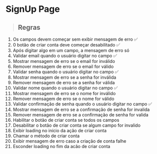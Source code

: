 # SignUp Page

> ## Regras
1. Os campos devem começar sem exibir mensagem de erro ✅
2. 0 botão de criar conta deve começar desabilitado ✅
3. Após digitar algo em um campo, a mensagem de erro só
4. Validar email quando o usuário digitar no campo ✅
5. Mostrar mensagem de erro se o email for inválido
6. Remover mensagem de erro se o email for válido
7. Validar senha quando o usuário digitar no campo ✅
8. Mostrar mensagem de erro se a senha for inválida
9. Remover mensagem de erro se a senha for válida
10. Validar nome quando o usuário digitar no campo ✅
11. Mostrar mensagem de erro se o nome for inválido
12. Remover mensagem de erro se o nome for válido
13. Validar confirmação de senha quando o usuário digitar no campo ✅
14. Mostrar mensagem de erro se a confirmação de senha for invalida
15. Remover mensagem de erro se a confirmação de senha for valida
16. Habilitar o botão de criar conta se todos os campos
17. Desabilitar o botão de criar conta se algum campo for invalido 
18. Exibir loading no início da ação de criar conta
19. Chamar o método de criar conta
20. Exibir mensagem de erro caso a criação de conta falhe
21. Esconder loading no fim da acão de criar conta